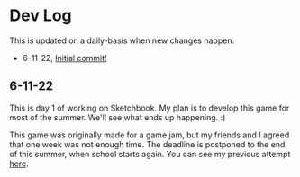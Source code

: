 # Dev Log

This is updated on a daily-basis when new changes happen.

- 6-11-22, [Initial commit!](#6-11-22)

## 6-11-22

This is day 1 of working on Sketchbook. My plan is to develop this game for most of the summer. We'll see what ends up happening. :)

This game was originally made for a game jam, but my friends and I agreed that one week was not enough time. The deadline is postponed to the end of this summer, when school starts again. You can see my previous attempt [here](https://github.com/BD103/Sketchbook-Old).
